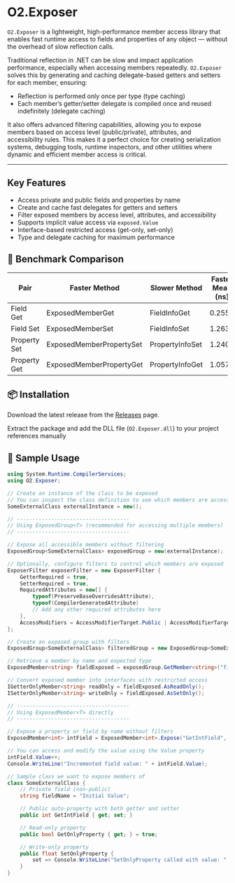 # O2.Exposer

`O2.Exposer` is a lightweight, high-performance member access library that enables fast runtime access to fields and properties of any object — without the overhead of slow reflection calls.

Traditional reflection in .NET can be slow and impact application performance, especially when accessing members repeatedly. `O2.Exposer` solves this by generating and caching delegate-based getters and setters for each member, ensuring:

- Reflection is performed only once per type (type caching)
- Each member’s getter/setter delegate is compiled once and reused indefinitely (delegate caching)

It also offers advanced filtering capabilities, allowing you to expose members based on access level (public/private), attributes, and accessibility rules. This makes it a perfect choice for creating serialization systems, debugging tools, runtime inspectors, and other utilities where dynamic and efficient member access is critical.

---

## Key Features

- Access private and public fields and properties by name
- Create and cache fast delegates for getters and setters
- Filter exposed members by access level, attributes, and accessibility
- Supports implicit value access via `exposed.Value`
- Interface-based restricted access (get-only, set-only)
- Type and delegate caching for maximum performance

## 🔢 Benchmark Comparison

| Pair                        | Faster Method                 | Slower Method              | Faster Mean (ns) | Slower Mean (ns) | x Difference | % Slower   |
|-----------------------------|-------------------------------|----------------------------|------------------|------------------|--------------|------------|
| Field Get                   | ExposedMemberGet              | FieldInfoGet               | 0.2551           | 2.5536           | ~10.0×       | ~901%      |
| Field Set                   | ExposedMemberSet              | FieldInfoSet               | 1.2632           | 5.3383           | ~4.2×        | ~322%      |
| Property Set                | ExposedMemberPropertySet      | PropertyInfoSet            | 1.2406           | 10.1399          | ~8.2×        | ~717%      |
| Property Get                | ExposedMemberPropertyGet      | PropertyInfoGet            | 1.0578           | 6.9455           | ~6.6×        | ~557%      |

## 📦 Installation

Download the latest release from the [Releases](https://github.com/OxygenButBeta/O2.Exposer/releases) page.

Extract the package and add the DLL file (`O2.Exposer.dll`) to your project references manually

## 📌 Sample Usage

```csharp
using System.Runtime.CompilerServices;
using O2.Exposer;

// Create an instance of the class to be exposed
// You can inspect the class definition to see which members are accessible in the bottom of the file
SomeExternalClass externalInstance = new();

// ------------------------------------
// Using ExposedGroup<T> (recommended for accessing multiple members)
// ------------------------------------

// Expose all accessible members without filtering
ExposedGroup<SomeExternalClass> exposedGroup = new(externalInstance);

// Optionally, configure filters to control which members are exposed
ExposerFilter exposerFilter = new ExposerFilter {
    GetterRequired = true,
    SetterRequired = true,
    RequiredAttributes = new[] {
        typeof(PreserveBaseOverridesAttribute),
        typeof(CompilerGeneratedAttribute)
        // Add any other required attributes here
    },
    AccessModifiers = AccessModifierTarget.Public | AccessModifierTarget.Protected | AccessModifierTarget.Internal
};

// Create an exposed group with filters
ExposedGroup<SomeExternalClass> filteredGroup = new ExposedGroup<SomeExternalClass>(externalInstance, exposerFilter);

// Retrieve a member by name and expected type
ExposedMember<string> fieldExposed = exposedGroup.GetMember<string>("fieldName");

// Convert exposed member into interfaces with restricted access
IGetterOnlyMember<string> readOnly = fieldExposed.AsReadOnly();
ISetterOnlyMember<string> writeOnly = fieldExposed.AsSetOnly();

// ------------------------------------
// Using ExposedMember<T> directly
// ------------------------------------

// Expose a property or field by name without filters
ExposedMember<int> intField = ExposedMember<int>.Expose("GetIntField", externalInstance);

// You can access and modify the value using the Value property
intField.Value++;
Console.WriteLine("Incremented field value: " + intField.Value);

// Sample class we want to expose members of
class SomeExternalClass {
    // Private field (non-public)
    string fieldName = "Initial Value";

    // Public auto-property with both getter and setter
    public int GetIntField { get; set; }

    // Read-only property
    public bool GetOnlyProperty { get; } = true;

    // Write-only property
    public float SetOnlyProperty {
        set => Console.WriteLine("SetOnlyProperty called with value: " + value);
    }
}
